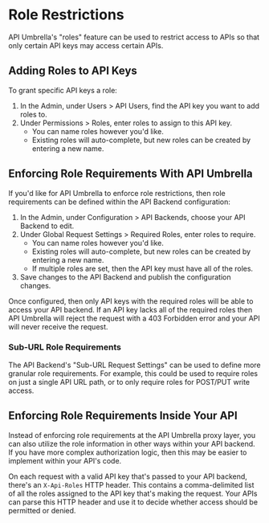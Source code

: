 # Role Restrictions

API Umbrella's "roles" feature can be used to restrict access to APIs so that only certain API keys may access certain
APIs.

## Adding Roles to API Keys

To grant specific API keys a role:

1. In the Admin, under Users > API Users, find the API key you want to add roles to.
2. Under Permissions > Roles, enter roles to assign to this API key.
    - You can name roles however you'd like.
    - Existing roles will auto-complete, but new roles can be created by entering a new name.

## Enforcing Role Requirements With API Umbrella

If you'd like for API Umbrella to enforce role restrictions, then role requirements can be defined within the API
Backend configuration:

1. In the Admin, under Configuration > API Backends, choose your API Backend to edit.
2. Under Global Request Settings > Required Roles, enter roles to require.
    - You can name roles however you'd like.
    - Existing roles will auto-complete, but new roles can be created by entering a new name.
    - If multiple roles are set, then the API key must have all of the roles.
3. Save changes to the API Backend and publish the configuration changes.

Once configured, then only API keys with the required roles will be able to access your API backend. If an API key lacks
all of the required roles then API Umbrella will reject the request with a 403 Forbidden error and your API will never
receive the request.

### Sub-URL Role Requirements

The API Backend's "Sub-URL Request Settings" can be used to define more granular role requirements. For example, this
could be used to require roles on just a single API URL path, or to only require roles for POST/PUT write access.

## Enforcing Role Requirements Inside Your API

Instead of enforcing role requirements at the API Umbrella proxy layer, you can also utilize the role information in
other ways within your API backend. If you have more complex authorization logic, then this may be easier to implement
within your API's code.

On each request with a valid API key that's passed to your API backend, there's an `X-Api-Roles` HTTP header. This
contains a comma-delimited list of all the roles assigned to the API key that's making the request. Your APIs can parse
this HTTP header and use it to decide whether access should be permitted or denied.
